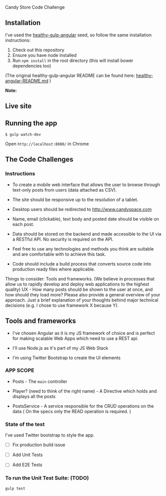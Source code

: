 Candy Store Code Challenge


## Installation

I've used the [healthy-gulp-angular](https://github.com/paislee/healthy-gulp-angular) seed, so follow the same installation instructions:

1. Check out this repository
2. Ensure you have node installed
3. Run `npm install` in the root directory (this will install bower dependencies too)


(The original healthy-gulp-angular README can be found here: [healthy-angular-README.md](healthy-angular-README.md) )

**Note:**




## Live site



## Running the app

```
$ gulp watch-dev
```

Open `http://localhost:8080/` in Chrome

## The Code Challenges


### Instructions

- To create a mobile web interface that allows the user to browse through text-only posts from users (data attached as CSV).

- The site should be responsive up to the resolution of a tablet.

- Desktop users should be redirected to http://www.candyspace.com

- Name, email (clickable), text body and posted date should be visible on each post.

- Data should be stored on the backend and made accessible to the UI via a RESTful API. No security is required on the API.

- Feel free to use any technologies and methods you think are suitable and are comfortable with to achieve this task.

- Code should include a build process that converts source code into production ready files where applicable.

Things to consider:
Tools and frameworks. (We believe in processes that allow us to rapidly develop and deploy web applications to the highest quality)
UX - How many posts should be shown to the user at once, and how should they load more?
Please also provide a general overview of your approach. Just a brief explanation of your thoughts behind major technical decisions (e.g. I chose to use framework X because Y).


## Tools and frameworks

- I've chosen Angular as it is my JS framework of choice and is perfect for making scalable Web Apps which need to use a REST api.

- I'll use Node.js as it's part of my JS Web Stack

- I'm using Twitter Bootstrap to create the UI elements





### APP SCOPE


- Posts - The `main` controller

- Player? (need to think of the right name) - A Directive which holds and displays all the posts

- PostsService - A service responsible for the CRUD operations on the data ( On the specs only the READ operation is required. )





### State of the test

I've used Twitter bootstrap to style the app.

* [ ] Fix production build issue

* [ ] Add Unit Tests

* [ ] Add E2E Tests



### To run the Unit Test Suite: (TODO)

`gulp test`

